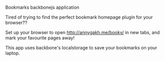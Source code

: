 Bookmarks backbonejs application

Tired of trying to find the perfect bookmark homepage plugin for your browser??

Set up your browser to open http://annygakh.me/booky/ in new tabs, and mark your favourite pages away! 

This app uses backbone's localstorage to save your bookmarks on your laptop.
